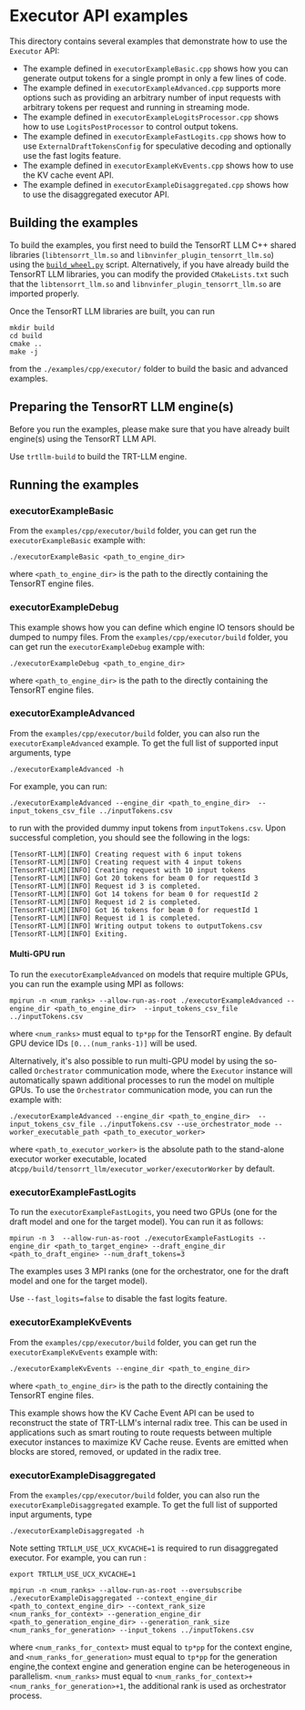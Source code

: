# Executor API examples

This directory contains several examples that demonstrate how to use the `Executor` API:
- The example defined in `executorExampleBasic.cpp` shows how you can generate output tokens for a single prompt in only a few lines of code.
- The example defined in `executorExampleAdvanced.cpp` supports more options such as providing an arbitrary number of input requests with arbitrary tokens per request and running in streaming mode.
- The example defined in `executorExampleLogitsProcessor.cpp` shows how to use `LogitsPostProcessor` to control output tokens.
- The example defined in `executorExampleFastLogits.cpp` shows how to use `ExternalDraftTokensConfig` for speculative decoding and optionally use the fast logits feature.
- The example defined in `executorExampleKvEvents.cpp` shows how to use the KV cache event API.
- The example defined in `executorExampleDisaggregated.cpp` shows how to use the disaggregated executor API.

## Building the examples

To build the examples, you first need to build the TensorRT LLM C++ shared libraries (`libtensorrt_llm.so` and `libnvinfer_plugin_tensorrt_llm.so`) using the [`build_wheel.py`](source:scripts/build_wheel.py) script. Alternatively, if you have already build the TensorRT LLM libraries, you can modify the provided `CMakeLists.txt` such that the `libtensorrt_llm.so` and `libnvinfer_plugin_tensorrt_llm.so` are imported properly.

Once the TensorRT LLM libraries are built, you can run

```
mkdir build
cd build
cmake ..
make -j
```
from the `./examples/cpp/executor/` folder to build the basic and advanced examples.

## Preparing the TensorRT LLM engine(s)

Before you run the examples, please make sure that you have already built engine(s) using the TensorRT LLM API.

Use `trtllm-build` to build the TRT-LLM engine.

## Running the examples

### executorExampleBasic

From the `examples/cpp/executor/build` folder, you can get run the `executorExampleBasic` example with:

```
./executorExampleBasic <path_to_engine_dir>
```
where `<path_to_engine_dir>` is the path to the directly containing the TensorRT engine files.

### executorExampleDebug

This example shows how you can define which engine IO tensors should be dumped to numpy files.
From the `examples/cpp/executor/build` folder, you can get run the `executorExampleDebug` example with:

```
./executorExampleDebug <path_to_engine_dir>
```
where `<path_to_engine_dir>` is the path to the directly containing the TensorRT engine files.

### executorExampleAdvanced

From the `examples/cpp/executor/build` folder, you can also run the `executorExampleAdvanced` example. To get the full list of supported input arguments, type

```
./executorExampleAdvanced -h
```

For example, you can run:

```
./executorExampleAdvanced --engine_dir <path_to_engine_dir>  --input_tokens_csv_file ../inputTokens.csv
```

to run with the provided dummy input tokens from `inputTokens.csv`. Upon successful completion, you should see the following in the logs:
```
[TensorRT-LLM][INFO] Creating request with 6 input tokens
[TensorRT-LLM][INFO] Creating request with 4 input tokens
[TensorRT-LLM][INFO] Creating request with 10 input tokens
[TensorRT-LLM][INFO] Got 20 tokens for beam 0 for requestId 3
[TensorRT-LLM][INFO] Request id 3 is completed.
[TensorRT-LLM][INFO] Got 14 tokens for beam 0 for requestId 2
[TensorRT-LLM][INFO] Request id 2 is completed.
[TensorRT-LLM][INFO] Got 16 tokens for beam 0 for requestId 1
[TensorRT-LLM][INFO] Request id 1 is completed.
[TensorRT-LLM][INFO] Writing output tokens to outputTokens.csv
[TensorRT-LLM][INFO] Exiting.
```

#### Multi-GPU run

To run the `executorExampleAdvanced` on models that require multiple GPUs, you can run the example using MPI as follows:

```
mpirun -n <num_ranks> --allow-run-as-root ./executorExampleAdvanced --engine_dir <path_to_engine_dir>  --input_tokens_csv_file ../inputTokens.csv
```
where `<num_ranks>` must equal to `tp*pp` for the TensorRT engine. By default GPU device IDs `[0...(num_ranks-1)]` will be used.

Alternatively, it's also possible to run multi-GPU model by using the so-called `Orchestrator` communication mode, where the `Executor` instance will automatically spawn additional processes to run the model on multiple GPUs. To use the `Orchestrator` communication mode, you can run the example with:

```
./executorExampleAdvanced --engine_dir <path_to_engine_dir>  --input_tokens_csv_file ../inputTokens.csv --use_orchestrator_mode --worker_executable_path <path_to_executor_worker>
```
where `<path_to_executor_worker>` is the absolute path to the stand-alone executor worker executable, located at`cpp/build/tensorrt_llm/executor_worker/executorWorker` by default.


### executorExampleFastLogits

To run the `executorExampleFastLogits`, you need two GPUs (one for the draft model and one for the target model). You can run it as follows:

```
mpirun -n 3  --allow-run-as-root ./executorExampleFastLogits --engine_dir <path_to_target_engine> --draft_engine_dir <path_to_draft_engine> --num_draft_tokens=3
```

The examples uses 3 MPI ranks (one for the orchestrator, one for the draft model and one for the target model).

Use `--fast_logits=false` to disable the fast logits feature.

### executorExampleKvEvents

From the `examples/cpp/executor/build` folder, you can get run the `executorExampleKvEvents` example with:

```
./executorExampleKvEvents --engine_dir <path_to_engine_dir>
```
where `<path_to_engine_dir>` is the path to the directly containing the TensorRT engine files.

This example shows how the KV Cache Event API can be used to reconstruct the state of TRT-LLM's internal radix tree. This can be used in applications such as smart routing to route requests between multiple executor instances to maximize KV Cache reuse. Events are emitted when blocks are stored, removed, or updated in the radix tree.

### executorExampleDisaggregated

From the `examples/cpp/executor/build` folder, you can also run the `executorExampleDisaggregated` example. To get the full list of supported input arguments, type
```
./executorExampleDisaggregated -h
```
Note setting `TRTLLM_USE_UCX_KVCACHE=1` is required to run disaggregated executor.
For example, you can run :
```
export TRTLLM_USE_UCX_KVCACHE=1

mpirun -n <num_ranks> --allow-run-as-root --oversubscribe ./executorExampleDisaggregated --context_engine_dir <path_to_context_engine_dir> --context_rank_size <num_ranks_for_context> --generation_engine_dir <path_to_generation_engine_dir> --generation_rank_size <num_ranks_for_generation> --input_tokens ../inputTokens.csv

```
where `<num_ranks_for_context>` must equal to `tp*pp` for the context engine, and `<num_ranks_for_generation>` must equal to `tp*pp` for the generation engine,the context engine and generation engine can be heterogeneous in parallelism. `<num_ranks>` must equal to `<num_ranks_for_context>+<num_ranks_for_generation>+1`, the additional rank is used as orchestrator process.
